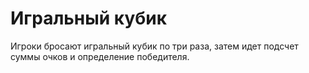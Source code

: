 # Игральный кубик
Игроки бросают игральный кубик по три раза, затем идет подсчет суммы очков и определение победителя.
